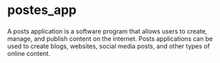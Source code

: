 # postes_app

### 
A posts application is a software program that allows users to create, manage, and publish content on the internet. Posts applications can be used to create blogs, websites, social media posts, and other types of online content.

